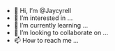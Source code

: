 - 👋 Hi, I’m @Jaycyrell
- 👀 I’m interested in ...
- 🌱 I’m currently learning ...
- 💞️ I’m looking to collaborate on ...
- 📫 How to reach me ...

<!---
Jaycyrell/Jaycyrell is a ✨ special ✨ repository because its `README.md` (this file) appears on your GitHub profile.
You can click the Preview link to take a look at your changes.
--->
